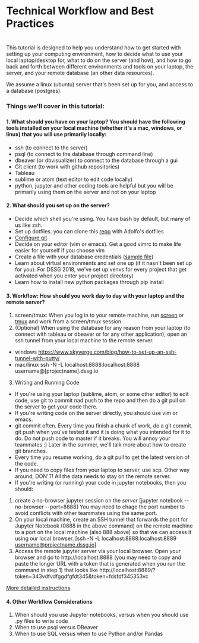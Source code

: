 # Technical Workflow and Best Practices
# 

This tutorial is designed to help you understand how to get started with setting up your computing environment, how to decide what to use your local laptop/desktop for, what to do on the server (and how), and how to go back and forth between different environments and tools  on your laptop, the server, and your remote database (an other data resources).

We assume a linux (ubuntu) server that's been set up for you, and access to a database (postgres).

### Things we'll cover in this tutorial:
### 

#### 1. What should you have on your laptop? You should have the following tools installed on your local machine (whether it's a mac, windows, or linux) that you will use primarily locally:
 * ssh (to connect to the server)
 * psql (to connect to the database through command line)
 * dbeaver (or dbvisualizer) to connect to the database through a gui
 * Git client (to work with github repositories)
 * Tableau
 * sublime or atom (text editor to edit code locally)
 * python, jupyter and other coding tools are helpful but you will be primarily using them on the server and not on your laptop
#### 2. What should you set up on the server? 
 * Decide which shell you're using. You have bash by default, but many of us like zsh.
 *  Set up dotfiles. you can clone this [repo](http://www.github.com/dssg/dotfiles) with Adolfo's dotfiles
 *  [Configure git](https://github.com/dssg/hitchhikers-guide/blob/master/curriculum/2_data_exploration_and_analysis/git-and-github/basic_git_tutorial/01_BasicGit.md)
 *  Decide on your editor (vim or emacs). Get a good vimrc to make life easier for yourself if you choose vim
 *  Create a file with your database credentials ([sample file](https://github.com/dssg/hitchhikers-guide/blob/master/curriculum/1_getting_and_keeping_data/csv-to-db/default_profile.example))
 *  Learn about virtual environments and set one up (if it hasn't been set up for you). For DSSG 2018, we've set up venvs for every project that get activated when you enter your project directory) 
 *  Learn how to install new python packages through pip install
#### 3. Workflow: How should you work day to day with your laptop and the remote server?
 1. screen/tmux: When you log in to your remote machine, run [screen](https://www.digitalocean.com/community/tutorials/how-to-install-and-use-screen-on-an-ubuntu-cloud-server) or [tmux](https://hackernoon.com/a-gentle-introduction-to-tmux-8d784c404340) and work from a screen/tmux session
 2. (Optional) When using the database for any reason from your laptop (to connect with tableau or dbeaver or for any other application), open an ssh tunnel from your local machine to the remote server. 
  * windows https://www.skyverge.com/blog/how-to-set-up-an-ssh-tunnel-with-putty/
  * mac/linux ssh -N -L localhost:8888:localhost:8888 username@[projectname].dssg.io
 3. Writing and Running Code
  * If you're using your laptop (sublime, atom, or some other editor) to edit code, use git to commit nad push to the repo and then do a git pull on the server to get your code there. 
  * If you're writing code on the server directly, you should use vim or emacs.
  * git commit often. Every time you finish a chunk of work, do a git commit. git push when you've tested it and it is doing what you intended for it to do. Do not push code to master if it breaks. You will annoy your teammates :) Later in the summer, we'll talk more about how to create git branches. 
  * Every time you resume working, do a git pull to get the latest version of the code.
  * If you need to copy files from your laptop to server, use scp. Other way around, DON'T! All the data needs to stay on the remote server.
  * If you're writing (or running) your code in jupyter notebooks, then you should:
   1. create a no-browser jupyter session on the *server* [jupyter notebook --no-browser --port=8888] You may need to chage the port number to avoid conflicts with other teammates using the same port.
   2. On your local machine, create an SSH tunnel that forwards the port for Jupyter Notebook (0888 in the above command) on the remote machine to a port on the local machine (also 888 above) so that we can access it using our local browser. [ssh -N -L localhost:8888:localhost:8889 username@projectname.dssg.io]
   3. Access the remote jupyter server via your local browser. Open your browser and go to http://localhost:8888 (you may need to copy and paste the longer URL with a token that is generated when you run the command in step 1) that looks like http://localhost:8889/?token=343vdfvdfggdfgfdt345&token=fdsfdf345353vc

   [More detailed instructions](https://hsaghir.github.io/data_science/jupyter-notebook-on-a-remote-machine-linux/)

#### 4. Other Workflow Considerations
1. When should you use Jupyter notebooks, versus when you should use .py files to write code
2. When to use psql versus DBeaver
3. When to use SQL versus when to use Python and/or Pandas






